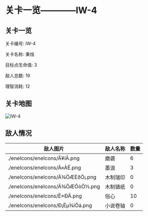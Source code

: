 # 关卡一览————IW-4


## 关卡一览

关卡编号: IW-4

关卡名称: 秉烛

目标点生命值: 3

敌人总数: 19

理智消耗: 12


## 关卡地图
![IW-4](./oprMap/IW-4.png)

## 敌人情况

| 敌人图片 | 敌人名称 | 数量  |
|---------|-----|-----|
| ./eneIcons/eneIcons/Ä¥íÃ.png| 磨砻  |   6  |
| ./eneIcons/eneIcons/Ä«ÀË.png| 墨浪  |   3  |
| ./eneIcons/eneIcons/Ä¾ÖÆÈðÓ¡.png| 木制瑞印  |   0  |
| ./eneIcons/eneIcons/Ä¾ÖÆÕòÖ½.png| 木制镇纸  |   0  |
| ./eneIcons/eneIcons/Ë×ÐÄ.png| 俗心  |   10  |
| ./eneIcons/eneIcons/Ð¡Ëµ¾íÖá.png| 小说卷轴  |   0  |
